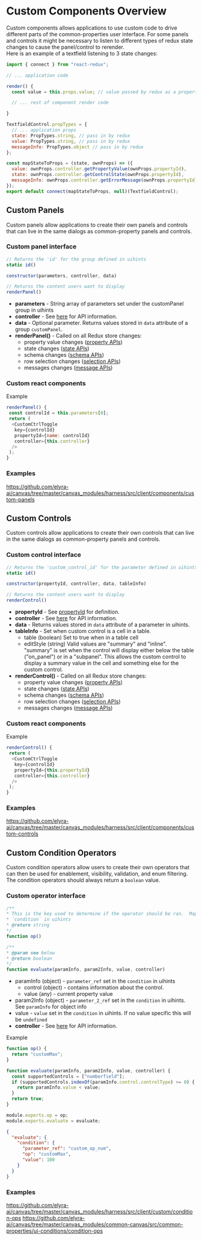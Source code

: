 # Custom Components Overview
Custom components allows applications to use custom code to drive different parts of the common-properties user interface.  For some panels and controls it might be necessary to listen to different types of redux state changes to cause the panel/control to rerender.  
Here is an example of a textfield listening to 3 state changes:
```js
import { connect } from "react-redux";

// ... application code

render() {
  const value = this.props.value; // value passed by redux as a property

  // ... rest of component render code

}

TextfieldControl.propTypes = {
  // ... application props
  state: PropTypes.string, // pass in by redux
  value: PropTypes.string, // pass in by redux
  messageInfo: PropTypes.object // pass in by redux
};

const mapStateToProps = (state, ownProps) => ({
  value: ownProps.controller.getPropertyValue(ownProps.propertyId),
  state: ownProps.controller.getControlState(ownProps.propertyId),
  messageInfo: ownProps.controller.getErrorMessage(ownProps.propertyId)
});
export default connect(mapStateToProps, null)(TextfieldControl);
```


## Custom Panels
Custom panels allow applications to create their own panels and controls that can live in the same dialogs as common-property panels and controls. 

### Custom panel interface
```js
// Returns the 'id' for the group defined in uihints
static id()

constructor(parameters, controller, data)

// Returns the content users want to display
renderPanel()
```

- **parameters** - String array of parameters set under the customPanel group in uihints
- **controller** - See [here](3.6-Common-Properties-Controller.md) for API information.
- **data** - Optional parameter.  Returns values stored in `data` attribute of a group `customPanel`.
- **renderPanel()** - Called on all Redux store changes:
    - property value changes ([property APIs](3.6-Common-Properties-Controller.md#property-methods))
    - state changes ([state APIs](3.6-Common-Properties-Controller.md#state-methods-disableenabled--hiddenvisible))
    - schema changes ([schema APIs](3.6-Common-Properties-Controller.md#datasetmetadata-methods))
    - row selection changes ([selection APIs](3.6-Common-Properties-Controller.md#row-selection-methods))
    - messages changes ([message APIs](3.6-Common-Properties-Controller.md#message-methods))

### Custom react components

Example
```js
renderPanel() {
 const controlId = this.parameters[0];
 return (
  <CustomCtrlToggle
   key={controlId}
   propertyId={name: controlId}
   controller={this.controller}
  />
 );
}
``` 

### Examples
https://github.com/elyra-ai/canvas/tree/master/canvas_modules/harness/src/client/components/custom-panels


## Custom Controls
Custom controls allow applications to create their own controls that can live in the same dialogs as common-property panels and controls. 

### Custom control interface
```js
// Returns the 'custom_control_id' for the parameter defined in uihints
static id()

constructor(propertyId, controller, data, tableInfo)

// Returns the content users want to display
renderControl()
```

- **propertyId** - See [propertyId](3.6-Common-Properties-Controller.md#common-properties-controller-api) for definition.
- **controller** - See [here](3.6-Common-Properties-Controller.md) for API information.
- **data** - Returns values stored in `data` attribute of a parameter in uihints.
- **tableInfo** - Set when custom control is a cell in a table.  
    - table (boolean) Set to true when in a table cell
    - editStyle (string) Valid values are "summary" and "inline". "summary" is set when the control will display either below the table ("on_panel") or in a "subpanel".  This allows the custom control to display a summary value in the cell and something else for the custom control.
- **renderControl()** - Called on all Redux store changes:
    - property value changes ([property APIs](3.6-Common-Properties-Controller.md#property-methods))
    - state changes ([state APIs](3.6-Common-Properties-Controller.md#state-methods-disableenabled--hiddenvisible))
    - schema changes ([schema APIs](3.6-Common-Properties-Controller.md#datasetmetadata-methods))
    - row selection changes ([selection APIs](3.6-Common-Properties-Controller.md#row-selection-methods))
    - messages changes ([message APIs](3.6-Common-Properties-Controller.md#message-methods))

### Custom react components

Example
```js
renderControl() {
 return (
  <CustomCtrlToggle
   key={controlId}
   propertyId={this.propertyId}
   controller={this.controller}
  />
 );
}
``` 

### Examples
https://github.com/elyra-ai/canvas/tree/master/canvas_modules/harness/src/client/components/custom-controls

## Custom Condition Operators
Custom condition operators allow users to create their own operators that can then be used for enablement, visibility, validation, and enum filtering.  The condition operators should always return a `boolean` value.

### Custom operator interface

```js
/**
* This is the key used to determine if the operator should be ran.  Maps to the `op` defined in the
* `condition` in uihints
* @return string
*/
function op()

/**
* @param see below
* @return boolean
*/
function evaluate(paramInfo, param2Info, value, controller)
```

- paramInfo (object) - `parameter_ref` set in the `condition` in uihints
    - control (object) - contains information about the control.
    - value (any) - current property value
- param2Info (object) - `parameter_2_ref` set in the `condition` in uihints.  See `paramInfo` for object info
- value - `value` set in the `condition` in uihints.  If no value specific this will be `undefined`
- **controller** - See [here](3.6-Common-Properties-Controller.md) for API information.

Example
```js
function op() {
  return "customMax";
}

function evaluate(paramInfo, param2Info, value, controller) {
  const supportedControls = ["numberfield"];
  if (supportedControls.indexOf(paramInfo.control.controlType) >= 0) {
    return paramInfo.value < value;
  }
  return true;
}

module.exports.op = op;
module.exports.evaluate = evaluate;
```
```json
{
  "evaluate": {
    "condition": {
      "parameter_ref": "custom_op_num",
      "op": "customMax",
      "value": 100
    }
  }
}
```

### Examples
https://github.com/elyra-ai/canvas/tree/master/canvas_modules/harness/src/client/custom/condition-ops
https://github.com/elyra-ai/canvas/tree/master/canvas_modules/common-canvas/src/common-properties/ui-conditions/condition-ops

